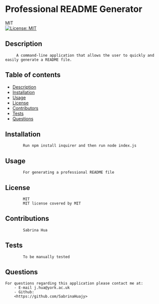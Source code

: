 
# Professional README Generator
MIT<br>[![License: MIT](https://img.shields.io/badge/License-MIT-yellow.svg)](https://opensource.org/licenses/MIT)
## Description 
         A command-line application that allows the user to quickly and easily generate a README file.
## Table of contents
* [Description](#description)
* [Installation](#installation)
* [Usage](#usage)
* [License](#license)
* [Contributors](#contributing)
* [Tests](#tests)
* [Questions](#questions)
## Installation
            Run npm install inquirer and then run node index.js
## Usage 
            For generating a professional README file
## License
            MIT
            MIT license covered by MIT
## Contributions
            Sabrina Hua
## Tests
            To be manually tested
## Questions
    For questions regarding this application please contact me at:
        - E-mail j.hua@york.ac.uk
        - Github:
        <https://github.com/SabrinaHuajy>
        
